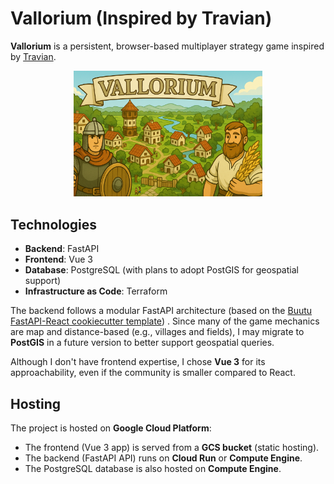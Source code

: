 # Vallorium (Inspired by Travian)

**Vallorium** is a persistent, browser-based multiplayer strategy game inspired by [Travian](https://www.travian.com/).

<p align="center">
  <img src="docs/img/vallorium_gameplay_2.png" alt="Vallorium Gameplay" width="60%" />
</p>

## Technologies

- **Backend**: FastAPI
- **Frontend**: Vue 3
- **Database**: PostgreSQL (with plans to adopt PostGIS for geospatial support)
- **Infrastructure as Code**: Terraform

The backend follows a modular FastAPI architecture (based on the [Buutu FastAPI-React cookiecutter template](https://github.com/Buuntu/fastapi-react)) . Since many of the game mechanics are map and distance-based (e.g., villages and fields), I may migrate to **PostGIS** in a future version to better support geospatial queries.

Although I don't have frontend expertise, I chose **Vue 3** for its approachability, even if the community is smaller compared to React.

## Hosting

The project is hosted on **Google Cloud Platform**:

- The frontend (Vue 3 app) is served from a **GCS bucket** (static hosting).
- The backend (FastAPI API) runs on **Cloud Run** or **Compute Engine**.
- The PostgreSQL database is also hosted on **Compute Engine**.
